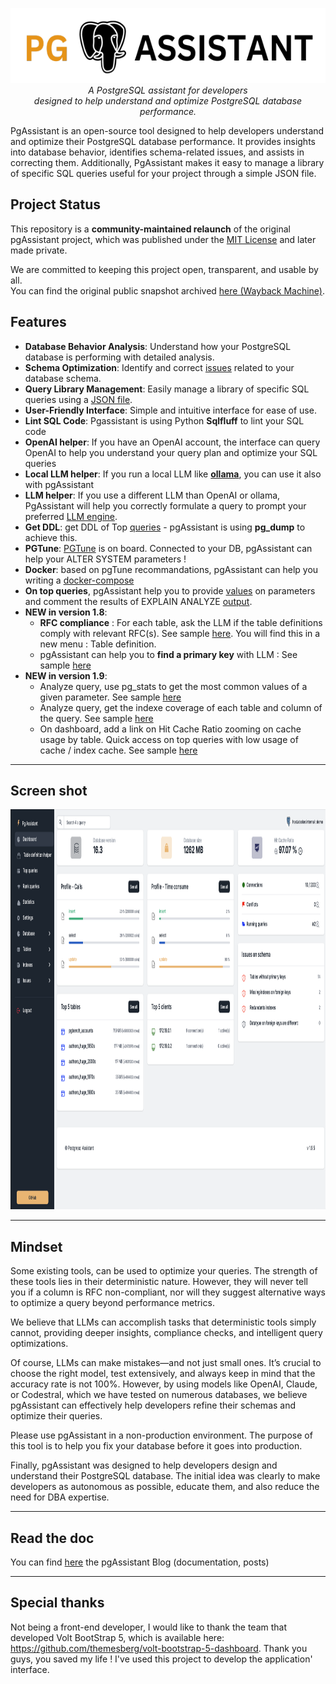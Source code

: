 <p align="center">
  <img src="media/pgassistant.png" alt="pgAssistant" height="120px"/>
  <br>
  <em>A PostgreSQL assistant for developers<br />
      designed to help understand and optimize PostgreSQL database performance.</em>
  <br>
</p>

PgAssistant is an open-source tool designed to help developers understand and optimize their PostgreSQL database performance. It provides insights into database behavior, identifies schema-related issues, and assists in correcting them. Additionally, PgAssistant makes it easy to manage a library of specific SQL queries useful for your project through a simple JSON file.

## Project Status

This repository is a **community-maintained relaunch** of the original pgAssistant project, which was published under the [MIT License](LICENSE) and later made private.

We are committed to keeping this project open, transparent, and usable by all.  
You can find the original public snapshot archived [here (Wayback Machine)](https://web.archive.org/web/20250000000000*/https://github.com/nexsol-technologies/pgassistant).


## Features

- **Database Behavior Analysis**: Understand how your PostgreSQL database is performing with detailed analysis.
- **Schema Optimization**: Identify and correct [issues](media/issues.png) related to your database schema.
- **Query Library Management**: Easily manage a library of specific SQL queries using a [JSON file](media/myqueries.png).
- **User-Friendly Interface**: Simple and intuitive interface for ease of use.
- **Lint SQL Code**: Pgassistant is using Python **Sqlfluff** to lint your SQL code 
- **OpenAI helper**: If you have an OpenAI account, the interface can query OpenAI to help you understand your query plan and optimize your SQL queries
- **Local LLM helper**: If you run a local LLM like [**ollama**](media/llama.png), you can use it also with pgAssistant
- **LLM helper**: If you use a different LLM than OpenAI or ollama, PgAssistant will help you correctly formulate a query to prompt your preferred [LLM engine](media/prompt.png).
- **Get DDL**: get DDL of Top [queries](media/ddl.png) - pgAssistant is using **pg_dump** to achieve this.
- **PGTune**: [PGTune](media/pgtune.png) is on board. Connected to your DB, pgAssistant can help your ALTER SYSTEM parameters !
- **Docker**: based on pgTune recommandations, pgAssistant can help you writing a [docker-compose](media/pgtune-docker.png)
- **On top queries**, pgAssistant help you to provide [values](media/analyze_parameters.png) on parameters and comment the results of EXPLAIN ANALYZE [output](media/analyze_result.png). 
- **NEW in version 1.8**: 
    - **RFC compliance** : For each table, ask the LLM if the table definitions comply with relevant RFC(s). See sample [here](media/table_structure.png). You will find this in a new menu : Table definition.
    - pgAssistant can help you to **find a primary key** with LLM : See sample [here](media/issue_missing_pk.png)
- **NEW in version 1.9**: 
    - Analyze query, use pg_stats to get the most common values of a given parameter. See sample [here](media/analyze_parameters.png)
    - Analyze query, get the indexe coverage of each table and column of the query. See sample [here](media/index_coverage.png)
    - On dashboard, add a link on Hit Cache Ratio zooming on cache usage by table. Quick access on top queries with low usage of cache / index cache. See sample [here](media/cache_usage.png)

---

## Screen shot

<img src="media/dashboard.png" alt="Dashboard" height="640px"/>

---

## Mindset

Some existing tools, can be used to optimize your queries. The strength of these tools lies in their deterministic nature. However, they will never tell you if a column is RFC non-compliant, nor will they suggest alternative ways to optimize a query beyond performance metrics.

We believe that LLMs can accomplish tasks that deterministic tools simply cannot, providing deeper insights, compliance checks, and intelligent query optimizations.

Of course, LLMs can make mistakes—and not just small ones. It’s crucial to choose the right model, test extensively, and always keep in mind that the accuracy rate is not 100%. However, by using models like OpenAI, Claude, or Codestral, which we have tested on numerous databases, we believe pgAssistant can effectively help developers refine their schemas and optimize their queries.

Please use pgAssistant in a non-production environment. The purpose of this tool is to help you fix your database before it goes into production.

Finally, pgAssistant was designed to help developers design and understand their PostgreSQL database. The initial idea was clearly to make developers as autonomous as possible, educate them, and also reduce the need for DBA expertise.

---

## Read the doc

You can find [here](https://beh74.github.io/pgassistant-blog/) the pgAssistant Blog (documentation, posts)

---

## Special thanks

Not being a front-end developer, I would like to thank the team that developed Volt BootStrap 5, which is available here: https://github.com/themesberg/volt-bootstrap-5-dashboard. Thank you guys, you saved my life !
I've used this project to develop the application' interface.

